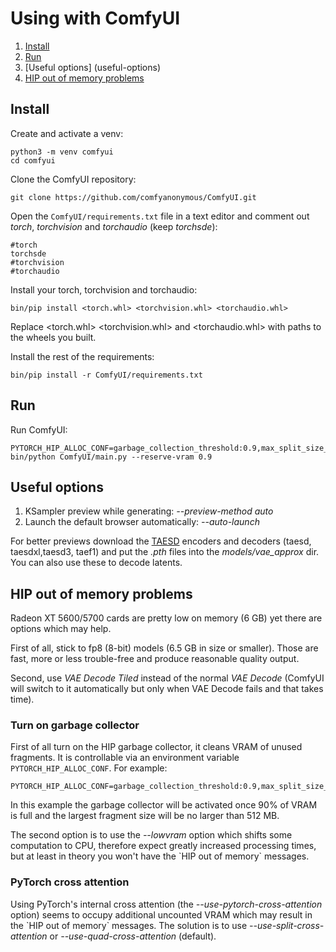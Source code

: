 # Using with ComfyUI

1. [Install](install)
2. [Run](run)
3. [Useful options] (useful-options)
3. [HIP out of memory problems](hip-out-of-memory-problems)

## Install

Create and activate a venv:

    python3 -m venv comfyui
    cd comfyui

Clone the ComfyUI repository:

    git clone https://github.com/comfyanonymous/ComfyUI.git

Open the `ComfyUI/requirements.txt` file in a text editor and comment out *torch*, *torchvision* and *torchaudio* (keep *torchsde*):

    #torch
    torchsde
    #torchvision
    #torchaudio

Install your torch, torchvision and torchaudio:

    bin/pip install <torch.whl> <torchvision.whl> <torchaudio.whl>

Replace <torch.whl\> <torchvision.whl\> and <torchaudio.whl\> with paths to the wheels you built.

Install the rest of the requirements:

    bin/pip install -r ComfyUI/requirements.txt

## Run

Run ComfyUI:

    PYTORCH_HIP_ALLOC_CONF=garbage_collection_threshold:0.9,max_split_size_mb:512 bin/python ComfyUI/main.py --reserve-vram 0.9

## Useful options

1. KSampler preview while generating: *--preview-method auto*
2. Launch the default browser automatically: *--auto-launch*

For better previews download the [TAESD](https://github.com/madebyollin/taesd) encoders and decoders (taesd, taesdxl,taesd3, taef1) and put the *.pth* files into the *models/vae_approx* dir. You can also use these to decode latents.

## HIP out of memory problems

Radeon XT 5600/5700 cards are pretty low on memory (6 GB) yet there are options which may help.

First of all, stick to fp8 (8-bit) models (6.5 GB in size or smaller). Those are fast, more or less trouble-free and produce reasonable quality output.

Second, use *VAE Decode Tiled* instead of the normal *VAE Decode* (ComfyUI will switch to it automatically but only when VAE Decode fails and that takes time).

### Turn on garbage collector

First of all turn on the HIP garbage collector, it cleans VRAM of unused fragments. It is controllable via an environment variable `PYTORCH_HIP_ALLOC_CONF`. For example:

    PYTORCH_HIP_ALLOC_CONF=garbage_collection_threshold:0.9,max_split_size_mb:512

In this example the garbage collector will be activated once 90% of VRAM is full and the largest fragment size will be no larger than 512 MB.

The second option is to use the *--lowvram* option which shifts some computation to CPU, therefore expect greatly increased processing times, but at least in theory you won't have the \`HIP out of memory\` messages.

### PyTorch cross attention

Using PyTorch's internal cross attention (the *--use-pytorch-cross-attention* option) seems to occupy additional uncounted VRAM which may result in the \`HIP out of memory\` messages. The solution is to use *--use-split-cross-attention* or *--use-quad-cross-attention* (default).
